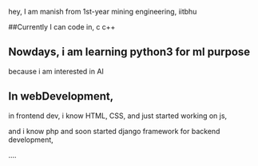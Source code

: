 hey,
I am manish from 1st-year mining engineering, iitbhu

##Currently I can code in,
c
c++
## Nowdays, i am learning python3 for ml purpose
because i am interested in AI

## In webDevelopment,
in frontend dev,
    i know HTML, CSS, and just started working on js,

and i know php and soon started django framework for backend development,

....




